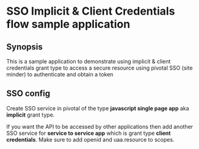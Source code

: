 # SSO Implicit & Client Credentials flow sample application

## Synopsis

This is a sample application to demonstrate using implicit & client credentials grant type to access a secure resource using pivotal SSO (site minder) to authenticate and obtain a token 


##  SSO config

Create SSO service in pivotal of the type **javascript single page app** aka **implicit** grant type. 

If you want the API to be accessed by other applications then add another SSO service for **service to service app** which is grant type **client credentials**. Make sure to add openid and uaa.resource to scopes.